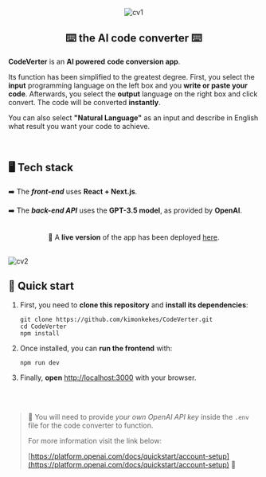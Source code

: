 <div align= "center">

![cv1](https://github.com/kimonkekes/CodeVerter/assets/126149828/303c80e5-bf09-4557-b707-af0fe5346cfd)
<br>

## ⌨️ the AI code converter ⌨️
</div>

**CodeVerter** is an **AI powered** **code conversion app**. 

Its function has been simplified to the greatest degree. First, you select the **input** programming language on the left box and you **write or paste your code**. Afterwards, you select the **output** language on the right box and click convert. The code will be converted **instantly**.

You can also select **"Natural Language"** as an input and describe in English what result you want your code to achieve.

<br>

## 🖥️ Tech stack

➡️ The ***front-end*** uses **React + Next.js**.

➡️ The ***back-end API*** uses the **GPT-3.5 model**, as provided by **OpenAI**. 

<br>


<div align="center">
🤖 A <b>live version</b> of the app has been deployed <a href="https://code-verter.vercel.app/">here</a>.
</div>

<br>

![cv2](https://github.com/kimonkekes/CodeVerter/assets/126149828/8ebe1038-544e-4759-8195-8c1bc6b6ff2a)

## 🚀 Quick start

1. First, you need to **clone this repository** and **install its dependencies**:

	```shell
	git clone https://github.com/kimonkekes/CodeVerter.git
	cd CodeVerter
	npm install
	```
	
2. Once installed, you can **run the frontend** with:

	```shell
	npm run dev
	```

3. Finally, **open** [http://localhost:3000](http://localhost:3000) with your browser.

<br><br>

>🚧	You will need to provide *your own OpenAI API key* inside the `.env` file for the code converter to function. <br>
>
> For more information visit the link below: 
>
>[https://platform.openai.com/docs/quickstart/account-setup](https://platform.openai.com/docs/quickstart/account-setup) 🚧
